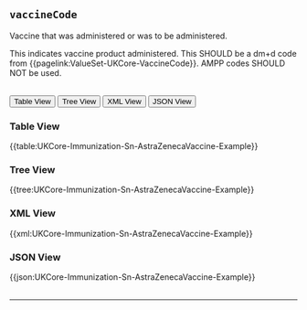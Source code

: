 ## `vaccineCode`
Vaccine that was administered or was to be administered.

This indicates vaccine product administered. This SHOULD be a dm+d code from {{pagelink:ValueSet-UKCore-VaccineCode}}.
AMPP codes SHOULD NOT be used.

<br/>

<div class="tab">
 <button class="tablinks active" onclick="openTab(event, 'Table View')">Table View</button>
  <button class="tablinks" onclick="openTab(event, 'Tree View')">Tree View</button>
  <button class="tablinks" onclick="openTab(event, 'XML View')">XML View</button>
  <button class="tablinks" onclick="openTab(event, 'JSON View')">JSON View</button>
</div>


<div id="Table View" class="tabcontent" style="display:block">
  <h3>Table View</h3>
{{table:UKCore-Immunization-Sn-AstraZenecaVaccine-Example}}
</div>

<div id="Tree View" class="tabcontent">
  <h3>Tree View</h3>
{{tree:UKCore-Immunization-Sn-AstraZenecaVaccine-Example}}
</div>

<div id="XML View" class="tabcontent">
  <h3>XML View</h3>
{{xml:UKCore-Immunization-Sn-AstraZenecaVaccine-Example}}
</div>

<div id="JSON View" class="tabcontent">
  <h3>JSON View</h3>
{{json:UKCore-Immunization-Sn-AstraZenecaVaccine-Example}}
</div>


<br/>


---